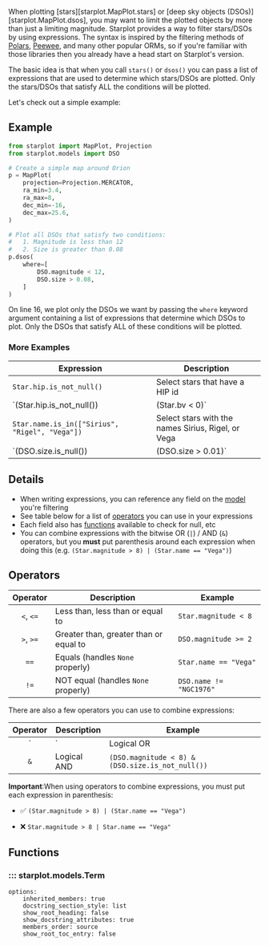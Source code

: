 When plotting [stars][starplot.MapPlot.stars] or [deep sky objects (DSOs)][starplot.MapPlot.dsos], you may want to limit the plotted objects by more than just a limiting magnitude. Starplot provides a way to filter stars/DSOs by using expressions. The syntax is inspired by the filtering methods of [Polars](https://docs.pola.rs/py-polars/html/reference/dataframe/api/polars.DataFrame.filter.html), [Peewee](https://docs.peewee-orm.com/en/latest/peewee/querying.html#filtering-records), and many other popular ORMs, so if you're familiar with those libraries then you already have a head start on Starplot's version.

The basic idea is that when you call `stars()` or `dsos()` you can pass a list of expressions that are used to determine which stars/DSOs are plotted. Only the stars/DSOs that satisfy ALL the conditions will be plotted.

Let's check out a simple example:

## Example

```python linenums="1"
from starplot import MapPlot, Projection
from starplot.models import DSO

# Create a simple map around Orion
p = MapPlot(
    projection=Projection.MERCATOR,
    ra_min=3.4,
    ra_max=8,
    dec_min=-16,
    dec_max=25.6,
)

# Plot all DSOs that satisfy two conditions:
#   1. Magnitude is less than 12
#   2. Size is greater than 0.08
p.dsos(
    where=[
        DSO.magnitude < 12,
        DSO.size > 0.08,
    ]
)
```
On line 16, we plot only the DSOs we want by passing the `where` keyword argument containing a list of expressions that determine which DSOs to plot. Only the DSOs that satisfy ALL of these conditions will be plotted.

### More Examples

| Expression                                       | Description                           |
| ------------------------------------------------ | ------------------------------------- |
| `Star.hip.is_not_null()`                         | Select stars that have a HIP id                                           |
| `(Star.hip.is_not_null()) | (Star.bv < 0)`       | Select stars that have a HIP id **OR** have a bluish color (bv < 0)       |
| `Star.name.is_in(["Sirius", "Rigel", "Vega"])`   | Select stars with the names Sirius, Rigel, or Vega                        |
| `(DSO.size.is_null()) | (DSO.size > 0.01)`       | Select DSOs that have no defined size **OR** are larger than 0.01 square degrees      |

## Details

- When writing expressions, you can reference any field on the [model](/reference-models) you're filtering
- See table below for a list of [operators](#operators) you can use in your expressions
- Each field also has [functions](#functions) available to check for null, etc
- You can combine expressions with the bitwise OR (`|`) / AND (`&`) operators, but you **must** put parenthesis around each expression when doing this (e.g. `(Star.magnitude > 8) | (Star.name == "Vega")`)

## Operators

| Operator        | Description                              | Example                              |
| :-------------:   | ---------------------------------------- | ------------------------------------ |
| `<`, `<=`       | Less than, less than or equal to         | `Star.magnitude < 8`                 |
| `>`, `>=`       | Greater than, greater than or equal to   | `DSO.magnitude >= 2`                 |
| `==`            | Equals (handles `None` properly)         | `Star.name == "Vega"`                |
| `!=`            | NOT equal (handles `None` properly)      | `DSO.name != "NGC1976"`              |

There are also a few operators you can use to combine expressions:

| Operator  | Description                               | Example                                            |
| :---------: | ----------------------------------------- | -------------------------------------------------- |
| `|`       | Logical OR                                | `(Star.magnitude > 8) | (Star.name == "Vega")`     |
| `&`       | Logical AND                               | `(DSO.magnitude < 8) & (DSO.size.is_not_null())`   |

**Important**:When using operators to combine expressions, you must put each expression in parenthesis:

- :white_check_mark: `(Star.magnitude > 8) | (Star.name == "Vega")`

- :x: `Star.magnitude > 8 | Star.name == "Vega"`

## Functions

### ::: starplot.models.Term
    options:
        inherited_members: true
        docstring_section_style: list
        show_root_heading: false
        show_docstring_attributes: true
        members_order: source
        show_root_toc_entry: false
